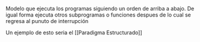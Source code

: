 Modelo que ejecuta los programas siguiendo un orden de arriba a abajo. De igual forma ejecuta otros subprogramas o funciones despues de lo cual se regresa al punuto de interrupción

Un ejemplo de esto seria el [[Paradigma Estructurado]]

